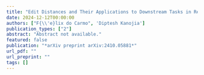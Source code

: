 ```yaml
---
title: "Edit Distances and Their Applications to Downstream Tasks in Research and Commercial Contexts"
date: 2024-12-12T00:00:00
authors: ["F{\\'e}lix do Carmo", 'Diptesh Kanojia']
publication_types: ["2"]
abstract: "Abstract not available."
featured: false
publication: "*arXiv preprint arXiv:2410.05881*"
url_pdf: ""
url_preprint: ""
tags: []
---
```

